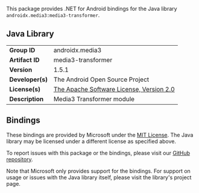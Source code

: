 This package provides .NET for Android bindings for the Java library `androidx.media3:media3-transformer`.

## Java Library

| | |
|-|-|
| **Group ID** | androidx.media3 |
| **Artifact ID** | media3-transformer |
| **Version** | 1.5.1 |
| **Developer(s)** | The Android Open Source Project |
| **License(s)** | [The Apache Software License, Version 2.0](http://www.apache.org/licenses/LICENSE-2.0.txt) |
| **Description** | Media3 Transformer module |

## Bindings

These bindings are provided by Microsoft under the [MIT License](https://opensource.org/licenses/MIT). The Java
library may be licensed under a different license as specified above.

To report issues with this package or the bindings, please visit our [GitHub repository](https://aka.ms/android-libraries).

Note that Microsoft only provides support for the bindings. For support on
usage or issues with the Java library itself, please visit the library's project page.
